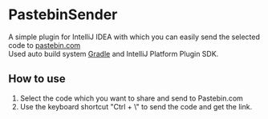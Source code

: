 # PastebinSender
A simple plugin for IntelliJ IDEA with which you can easily send the selected code to [pastebin.com](https://pastebin.com/)<br/>
Used auto build system [Gradle](https://gradle.org/) and IntelliJ Platform Plugin SDK.
## How to use
1. Select the code which you want to share and send to Pastebin.com
2. Use the keyboard shortcut "Ctrl + \\" to send the code and get the link.

